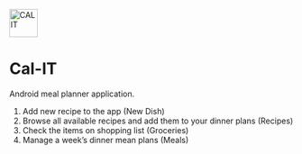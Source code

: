 <img src="https://github.com/UmairIqbal69/Cal_IT/blob/master/app/src/main/res/drawable-xhdpi/cal_it.png
" alt="CAL IT" style="width:50;height:50;">
# Cal-IT
Android meal planner application.

1) Add new recipe to the app (New Dish) <br />
2) Browse all available recipes and add them to your dinner plans (Recipes) <br />
3) Check the items on shopping list (Groceries) <br />
4) Manage a week’s dinner mean plans (Meals) <br />
